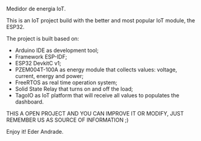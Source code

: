 
Medidor de energia IoT.

This is an IoT project build with the better and most popular IoT module, the ESP32.

The project is built based on:

- Arduino IDE as development tool;
- Framework ESP-IDF;
- ESP32 DevkitC v1;
- PZEM004T-100A as energy module that collects values: voltage, current, energy and power;
- FreeRTOS as real time operation system;
- Solid State Relay that turns on and off the load;
- TagoIO as IoT platform that will receive all values to populates the dashboard.

THIS A OPEN PROJECT AND YOU CAN IMPROVE IT OR MODIFY, JUST REMEMBER US AS SOURCE OF INFORMATION ;)

Enjoy it!
Eder Andrade.
